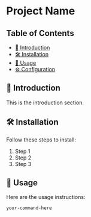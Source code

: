 # Project Name

## Table of Contents  
- [🚀 Introduction](#introduction)  
- [🛠 Installation](#installation)  
- [📌 Usage](#usage)  
- [⚙️ Configuration](#configuration)  

## 🚀 Introduction  
This is the introduction section.  

## 🛠 Installation  
Follow these steps to install:  
1. Step 1  
2. Step 2  
3. Step 3  

## 📌 Usage  
Here are the usage instructions:  
```bash
your-command-here

